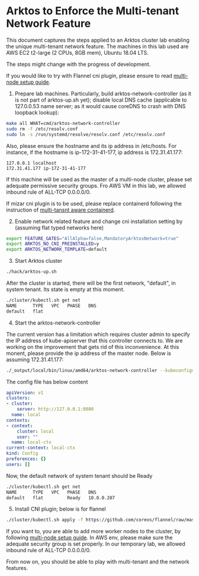 # Arktos to Enforce the Multi-tenant Network Feature

This document captures the steps applied to an Arktos cluster lab enabling the unique multi-tenant network feature. The machines in this lab used are AWS EC2 t2-large (2 CPUs, 8GB mem), Ubuntu 18.04 LTS.

The steps might change with the progress of development.

If you would like to try with Flannel cni plugin, please ensure to read [multi-node setup guide](multi-node-dev-cluster.md).

1. Prepare lab machines. Particularly, build arktos-network-controller (as it is not part of arktos-up.sh yet); disable local DNS cache (applicable to 127.0.0.53 name server; as it would cause coreDNS to crash with DNS loopback lookup):
```bash
make all WHAT=cmd/arktos-network-controller
sudo rm -f /etc/resolv.conf
sudo ln -s /run/systemd/resolve/resolv.conf /etc/resolv.conf
```
Also, please ensure the hostname and its ip address in /etc/hosts. For instance, if the hostname is ip-172-31-41-177, ip address is 172.31.41.177:
```text
127.0.0.1 localhost
172.31.41.177 ip-172-31-41-177
```
If this machine will be used as the master of a multi-node cluster, please set adequate permissive security groups. Fro AWS VM in this lab, we allowed inbound rule of ALL-TCP 0.0.0.0/0.

If mizar cni plugin is to be used, please replace containerd following the instruction of [multi-tansnt aware containerd](https://github.com/futurewei-cloud/containerd/releases/tag/tenant-cni-args).

2. Enable network related feature and change cni installation setting by (assuming flat typed networks here)
```bash
export FEATURE_GATES="AllAlpha=false,MandatoryArktosNetwork=true"
export ARKTOS_NO_CNI_PREINSTALLED=y
export ARKTOS_NETWORK_TEMPLATE=default
```

3. Start Arktos cluster
```bash
./hack/arktos-up.sh
```
After the cluster is started, there will be the first network, "default", in system tenant. Its state is empty at this moment.
```bash
./cluster/kubectl.sh get net
NAME      TYPE   VPC   PHASE   DNS
default   flat
```

4. Start the arktos-network-controller

The current version has a limitation which requires cluster admin to specify the IP address of kube-apiserver that this controller connects to. We are working on the improvement that gets rid of this inconvenience. At this monent, please provide the ip address of the master node. Below is assuming 172.31.41.177:
```bash
./_output/local/bin/linux/amd64/arktos-network-controller --kubeconfig=~/.kube/config --kube-apiserver-ip=172.31.41.177
```
The config file has below content
```yaml
apiVersion: v1
clusters:
- cluster:
    server: http://127.0.0.1:8080
  name: local
contexts:
- context:
    cluster: local
    user: ""
  name: local-ctx
current-context: local-ctx
kind: Config
preferences: {}
users: []
```
Now, the default network of system tenant should be Ready
```bash
./cluster/kubectl.sh get net
NAME      TYPE   VPC   PHASE   DNS
default   flat         Ready   10.0.0.207
```

5. Install CNI plugin; below is for flannel
```bash
./cluster/kubectl.sh apply -f https://github.com/coreos/flannel/raw/master/Documentation/kube-flannel.yml
```

If you want to, you are able to add more worker nodes to the cluster, by following [multi-node setup guide](multi-node-dev-cluster.md).
In AWS env, please make sure the adequate security group is set properly. In our temporary lab, we allowed inbound rule of ALL-TCP 0.0.0.0/0.

From now on, you should be able to play with multi-tenant and the network features.
